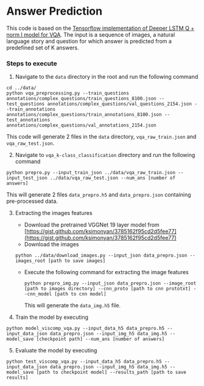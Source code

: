 
# Answer Prediction

This code is based on the [Tensorflow implementation of Deeper LSTM Q + norm I model for VQA](https://github.com/chingyaoc/VQA-tensorflow). The input is a sequence of images, a natural language story and question for which answer is predicted from a predefined set of K answers.  


### Steps to execute

1. Navigate to the `data` directory in the root and run the following command
```
cd ../data/
python vqa_preprocessing.py --train_questions annotations/complex_questions/train_questions_8100.json --test_questions annotations/complex_questions/val_questions_2154.json --train_annotations annotations/complex_questions/train_annotations_8100.json --test_annotations annotations/complex_questions/val_annotations_2154.json
```
This code will generate 2 files in the `data` directory, `vqa_raw_train.json` and `vqa_raw_test.json`.

2. Navigate to `vqa_k-class_classification` directory and run the following command
```
python prepro.py --input_train_json ../data/vqa_raw_train.json --input_test_json ../data/vqa_raw_test.json --num_ans [number of answers]
```
This will generate 2 files `data_prepro.h5` and `data_prepro.json` containing pre-processed data.

3. Extracting the images features 
	- Download the pretrained VGGNet 19 layer model from [https://gist.github.com/ksimonyan/3785162f95cd2d5fee77](https://gist.github.com/ksimonyan/3785162f95cd2d5fee77)
	- Download the images 
	```
	python ../data/download_images.py --input_json data_prepro.json --images_root [path to save images]
	```
	- Execute the following command for extracting the image features
		```
		python prepro_img.py --input_json data_prepro.json --image_root [path to images directory] --cnn_proto [path to cnn prototxt] --cnn_model [path to cnn model]
		```
		This will generate the `data_img.h5` file.

4. Train the model by executing
```
python model_viscomp_vqa.py --input_data_h5 data_prepro.h5 --input_data_json data_prepro.json --input_img_h5 data_img.h5 --model_save [checkpoint path] --num_ans [number of answers]
```

5. Evaluate the model by executing 
```
python test_viscomp_vqa.py --input_data_h5 data_prepro.h5 --input_data_json data_prepro.json --input_img_h5 data_img.h5 --model_save [path to checkpoint model] --results_path [path to save results]
```
